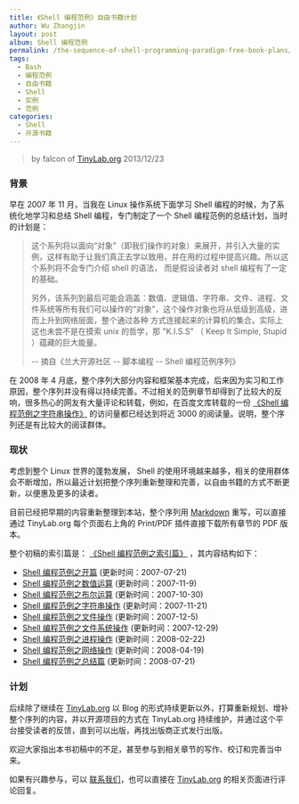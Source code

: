 ```yaml
---
title: 《Shell 编程范例》自由书籍计划
author: Wu Zhangjin
layout: post
album: Shell 编程范例
permalink: /the-sequence-of-shell-programming-paradigm-free-book-plans/
tags:
  - Bash
  - 编程范例
  - 自由书籍
  - Shell
  - 实例
  - 范例
categories:
  - Shell
  - 开源书籍
---
```


> by falcon of [TinyLab.org][2]
> 2013/12/23

### 背景

早在 2007 年 11 月，当我在 Linux 操作系统下面学习 Shell 编程的时候，为了系统化地学习和总结 Shell  编程，专门制定了一个 Shell  编程范例的总结计划，当时的计划是：

>  这个系列将以面向“对象”（即我们操作的对象）来展开，并引入大量的实例，这样有助于让我们真正去学以致用，并在用的过程中提高兴趣。所以这个系列将不会专门介绍 shell 的语法，   而是假设读者对 shell 编程有了一定的基础。
> 
>  另外，该系列到最后可能会涵盖：数值、逻辑值、字符串、文件、进程、文件系统等所有我们可以操作的“对象”，这个操作对象也将从低级到高级，进而上升到网络层面，整个通过各种   方式连接起来的计算机的集合。实际上这也未尝不是在摸索 unix 的哲学，那 "K.I.S.S" （ Keep It Simple, Stupid ）蕴藏的巨大能量。
> 
> -- 摘自《兰大开源社区 -- 脚本编程 -- Shell 编程范例序列》

在 2008 年 4 月底，整个序列大部分内容和框架基本完成，后来因为实习和工作原因，整个序列并没有得以持续完善。不过相关的范例章节却得到了比较大的反响，很多热心的网友有大量评论和转载，例如，在百度文库转载的一份 [《Shell 编程范例之字符串操作》][4] 的访问量都已经达到将近 3000 的阅读量。说明，整个序列还是有比较大的阅读群体。

### 现状

考虑到整个 Linux 世界的蓬勃发展， Shell 的使用环境越来越多，相关的使用群体会不断增加，所以最近计划把整个序列重新整理和完善，以自由书籍的方式不断更新，以便惠及更多的读者。

目前已经把早期的内容重新整理到本站，整个序列用 [Markdown][5] 重写，可以直接通过 TinyLab.org 每个页面右上角的 Print/PDF 插件直接下载所有章节的 PDF 版本。

整个初稿的索引篇是： [《Shell 编程范例之索引篇》][6] ，其内容结构如下：

  * [Shell 编程范例之开篇][7] (更新时间：2007-07-21)
  * [Shell 编程范例之数值运算][8] (更新时间：2007-11-9)
  * [Shell 编程范例之布尔运算][9] (更新时间：2007-10-30)
  * [Shell 编程范例之字符串操作][10] (更新时间：2007-11-21)
  * [Shell 编程范例之文件操作][11] (更新时间：2007-12-5)
  * [Shell 编程范例之文件系统操作][12] (更新时间：2007-12-29)
  * [Shell 编程范例之进程操作][13] (更新时间：2008-02-22)
  * [Shell 编程范例之网络操作][14] (更新时间：2008-04-19)
  * [Shell 编程范例之总结篇][15] (更新时间：2008-07-21)

### 计划

后续除了继续在 [TinyLab.org][2] 以 Blog 的形式持续更新以外，打算重新规划、增补整个序列的内容，并以开源项目的方式在 TinyLab.org 持续维护，并通过这个平台接受读者的反馈，直到可以出版，再找出版商正式发行出版。

欢迎大家指出本书初稿中的不足，甚至参与到相关章节的写作、校订和完善当中来。

如果有兴趣参与，可以 [联系我们][16]，也可以直接在 [TinyLab.org][2] 的相关页面进行评论回复。

 [2]: http://tinylab.org
 [4]: http://wenku.baidu.com/link?url=WChC-PdR7rqPiwkuo70l2zGo3YVCFrG2cRRwMXsRh4niknUlAWd2eI-AMAiP2GbxhL-BFfV_CL65zUXjEXKYf0zVhF2AHZych7X1_b4pg47
 [5]: /start-posting-with-markdown/
 [6]: /shell-programming-paradigm-series-index-review/
 [7]: /shell-programming-paradigm-begins-with/
 [8]: /shell-numeric-calculation/
 [9]: /shell-programming-paradigm-of-boolean-operations/
 [10]: /shell-programming-paradigm-of-string-manipulation/
 [11]: /shell-programming-paradigms-of-file-operations/
 [12]: /shell-programming-paradigm-in-file-system-operations/
 [13]: /shell-programming-paradigm-of-process-operations/
 [14]: /shell-programming-paradigm-of-network-operations/
 [15]: /summary-of-shell-programming-paradigm-article/
 [16]: /about/
